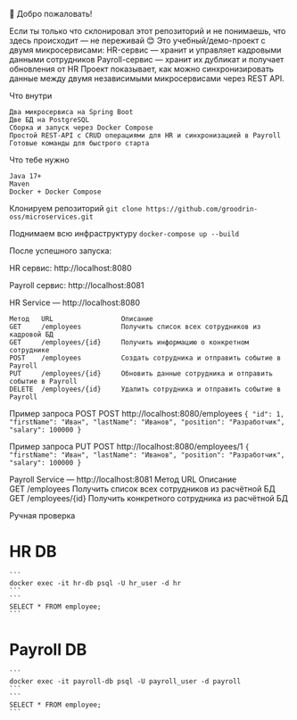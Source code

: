👋 Добро пожаловать!

Если ты только что склонировал этот репозиторий и не понимаешь, что здесь происходит — не переживай 😊
Это учебный/демо-проект с двумя микросервисами:
    HR-сервис — хранит и управляет кадровыми данными сотрудников
    Payroll-сервис — хранит их дубликат и получает обновления от HR
    Проект показывает, как можно синхронизировать данные между двумя независимыми микросервисами через REST API.

Что внутри

    Два микросервиса на Spring Boot
    Две БД на PostgreSQL
    Сборка и запуск через Docker Compose
    Простой REST-API с CRUD операциями для HR и синхронизацией в Payroll
    Готовые команды для быстрого старта 

Что тебе нужно

    Java 17+
    Maven
    Docker + Docker Compose



Клонируем репозиторий
    ```
    git clone https://github.com/groodrin-oss/microservices.git
    ```

Поднимаем всю инфраструктуру
    ```
    docker-compose up --build
    ```

После успешного запуска:

HR сервис: http://localhost:8080

Payroll сервис: http://localhost:8081


HR Service — http://localhost:8080

    Метод	URL	                Описание	
    GET	    /employees	        Получить список всех сотрудников из кадровой БД	
    GET	    /employees/{id}	    Получить информацию о конкретном сотруднике	
    POST	/employees	        Создать сотрудника и отправить событие в Payroll
    PUT	    /employees/{id}	    Обновить данные сотрудника и отправить событие в Payroll
    DELETE	/employees/{id}	    Удалить сотрудника и отправить событие в Payroll

Пример запроса POST
POST http://localhost:8080/employees
    ```
    {
    "id": 1,
    "firstName": "Иван",
    "lastName": "Иванов",
    "position": "Разработчик",
    "salary": 100000
    }
    ```

Пример запроса PUT
POST http://localhost:8080/employees/1
    ```
    {
    "firstName": "Иван",
    "lastName": "Иванов",
    "position": "Разработчик",
    "salary": 100000
    }
    ```

Payroll Service — http://localhost:8081
    Метод   URL	            Описание	
    GET     /employees  	Получить список всех сотрудников из расчётной БД
    GET	    /employees/{id}	Получить конкретного сотрудника из расчётной БД

Ручная проверка
# HR DB
    ```
    docker exec -it hr-db psql -U hr_user -d hr
    ```
    ```
    SELECT * FROM employee;
    ```


# Payroll DB
    ```
    docker exec -it payroll-db psql -U payroll_user -d payroll
    ```
    ```
    SELECT * FROM employee;
    ```